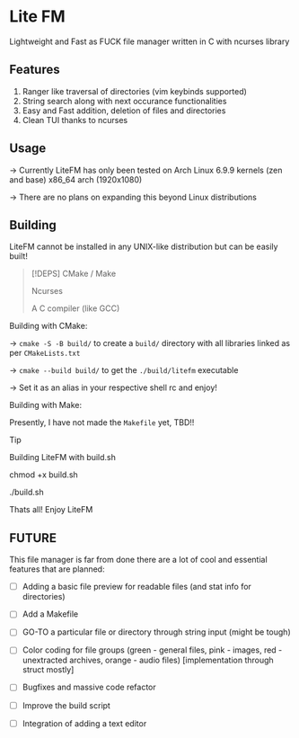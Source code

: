 # Lite FM

Lightweight and Fast as FUCK file manager written in C with ncurses library

## Features

1. Ranger like traversal of directories (vim keybinds supported)
2. String search along with next occurance functionalities
3. Easy and Fast addition, deletion of files and directories
4. Clean TUI thanks to ncurses

## Usage

-> Currently LiteFM has only been tested on Arch Linux 6.9.9 kernels (zen and base) x86_64 arch (1920x1080)

-> There are no plans on expanding this beyond Linux distributions

## Building

LiteFM cannot be installed in any UNIX-like distribution but can be easily built!

> [!DEPS]
> CMake / Make
> 
> Ncurses 
> 
> A C compiler (like GCC)
> 

Building with CMake:

-> `cmake -S -B build/` to create a `build/` directory with all libraries linked as per `CMakeLists.txt`

-> `cmake --build build/` to get the `./build/litefm` executable

-> Set it as an alias in your respective shell rc and enjoy!

Building with Make:

Presently, I have not made the `Makefile` yet, TBD!!

> [!TIP]
> Building LiteFM with build.sh 
> 
> chmod +x build.sh 
> 
> ./build.sh 
> 
> Thats all! Enjoy LiteFM 

## FUTURE

This file manager is far from done there are a lot of cool and essential features that are planned:

- [ ] Adding a basic file preview for readable files (and stat info for directories)

- [ ] Add a Makefile

- [ ] GO-TO a particular file or directory through string input (might be tough)

- [ ] Color coding for file groups (green - general files, pink - images, red - unextracted archives, orange - audio files) [implementation through struct mostly]

- [ ] Bugfixes and massive code refactor

- [ ] Improve the build script

- [ ] Integration of adding a text editor
